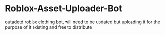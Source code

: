 # Roblox-Asset-Uploader-Bot
outadetd roblox clothing bot, will need to be updated but uploading it for the purpose of it existing and free to distribute

